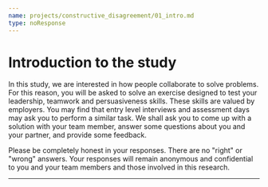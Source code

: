 ```yaml
---
name: projects/constructive_disagreement/01_intro.md
type: noResponse
---
```


# Introduction to the study

In this study, we are interested in how people collaborate to solve problems. For this reason, you will be asked to solve an exercise designed to test your leadership, teamwork and persuasiveness skills. These skills are valued by employers. You may find that entry level interviews and assessment days may ask you to perform a similar task. We shall ask you to come up with a solution with your team member, answer some questions about you and your partner, and provide some feedback.

Please be completely honest in your responses. There are no "right" or "wrong" answers. Your responses will remain anonymous and confidential to you and your team members and those involved in this research.

---
